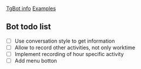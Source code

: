 [TgBot info](https://github.com/python-telegram-bot/python-telegram-bot)
[Examples](https://docs.python-telegram-bot.org/en/stable/examples.html)
## Bot todo list
- [ ] Use conversation style to get information 
- [ ] Allow to record other activities, not only worktime
- [ ] Implement recording of hour specific activity
- [ ] Add menu botton